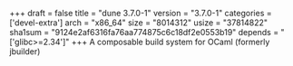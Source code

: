 +++
draft = false
title = "dune 3.7.0-1"
version = "3.7.0-1"
categories = ['devel-extra']
arch = "x86_64"
size = "8014312"
usize = "37814822"
sha1sum = "9124e2af6316fa76aa774875c6c18df2e0553b19"
depends = "['glibc>=2.34']"
+++
A composable build system for OCaml (formerly jbuilder)